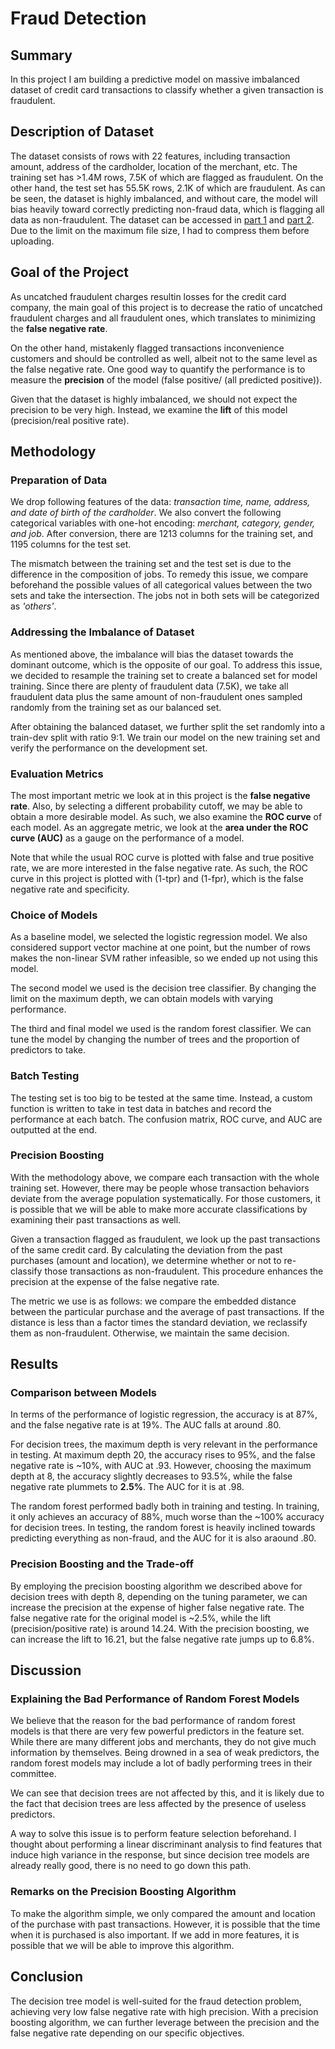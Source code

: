 # Fraud Detection

## Summary
In this project I am building a predictive model on massive imbalanced dataset of credit card transactions to classify whether a given transaction is fraudulent.

## Description of Dataset
The dataset consists of rows with 22 features, including transaction amount, address of the cardholder, location of the merchant, etc. The training set has >1.4M rows, 7.5K of which are flagged as fraudulent. On the other hand, the test set has 55.5K rows, 2.1K of which are fraudulent. As can be seen, the dataset is highly imbalanced, and without care, the model will bias heavily toward correctly predicting non-fraud data, which is flagging all data as non-fraudulent. The dataset can be accessed in [part 1](data_set.part1.rar) and [part 2](data_set.part2.rar). Due to the limit on the maximum file size, I had to compress them before uploading.

## Goal of the Project
As uncatched fraudulent charges resultin losses for the credit card company, the main goal of this project is to decrease the ratio of uncatched fraudulent charges and all fraudulent ones, which translates to minimizing the **false negative rate**. 

On the other hand, mistakenly flagged transactions inconvenience customers and should be controlled as well, albeit not to the same level as the false negative rate. One good way to quantify the performance is to measure the **precision** of the model (false positive/ (all predicted positive)). 

Given that the dataset is highly imbalanced, we should not expect the precision to be very high. Instead, we examine the **lift** of this model (precision/real positive rate).

## Methodology

### Preparation of Data
We drop following features of the data: *transaction time, name, address, and date of birth of the cardholder*. We also convert the following categorical variables with one-hot encoding: *merchant, category, gender, and job*. After conversion, there are 1213 columns for the training set, and 1195 columns for the test set.

The mismatch between the training set and the test set is due to the difference in the composition of jobs. To remedy this issue, we compare beforehand the possible values of all categorical values between the two sets and take the intersection. The jobs not in both sets will be categorized as *'others'*.

### Addressing the Imbalance of Dataset
As mentioned above, the imbalance will bias the dataset towards the dominant outcome, which is the opposite of our goal. To address this issue, we decided to resample the training set to create a balanced set for model training. Since there are plenty of fraudulent data (7.5K), we take all fraudulent data plus the same amount of non-fraudulent ones sampled randomly from the training set as our balanced set.

After obtaining the balanced dataset, we further split the set randomly into a train-dev split with ratio 9:1. We train our model on the new training set and verify the performance on the development set.

### Evaluation Metrics
The most important metric we look at in this project is the **false negative rate**. Also, by selecting a different probability cutoff, we may be able to obtain a more desirable model. As such, we also examine the **ROC curve** of each model. As an aggregate metric, we look at the **area under the ROC curve (AUC)** as a gauge on the performance of a model.

Note that while the usual ROC curve is plotted with false and true positive rate, we are more interested in the false negative rate. As such, the ROC curve in this project is plotted with (1-tpr) and (1-fpr), which is the false negative rate and specificity.

### Choice of Models
As a baseline model, we selected the logistic regression model. We also considered support vector machine at one point, but the number of rows makes the non-linear SVM rather infeasible, so we ended up not using this model.

The second model we used is the decision tree classifier. By changing the limit on the maximum depth, we can obtain models with varying performance.

The third and final model we used is the random forest classifier. We can tune the model by changing the number of trees and the proportion of predictors to take.

### Batch Testing
The testing set is too big to be tested at the same time. Instead, a custom function is written to take in test data in batches and record the performance at each batch. The confusion matrix, ROC curve, and AUC are outputted at the end.

### Precision Boosting
With the methodology above, we compare each transaction with the whole training set. However, there may be people whose transaction behaviors deviate from the average population systematically. For those customers, it is possible that we will be able to make more accurate classifications by examining their past transactions as well. 

Given a transaction flagged as fraudulent, we look up the past transactions of the same credit card. By calculating the deviation from the past purchases (amount and location), we determine whether or not to re-classify those transactions as non-fraudulent. This procedure enhances the precision at the expense of the false negative rate.

The metric we use is as follows: we compare the embedded distance between the particular purchase and the average of past transactions. If the distance is less than a factor times the standard deviation, we reclassify them as non-fraudulent. Otherwise, we maintain the same decision.

## Results
### Comparison between Models

In terms of the performance of logistic regression, the accuracy is at 87%, and the false negative rate is at 19%. The AUC falls at around .80.

For decision trees, the maximum depth is very relevant in the performance in testing. At maximum depth 20, the accuracy rises to 95%, and the false negative rate is ~10%, with AUC at .93. However, choosing the maximum depth at 8, the accuracy slightly decreases to 93.5%, while the false negative rate plummets to **2.5%**. The AUC for it is at .98.

The random forest performed badly both in training and testing. In training, it only achieves an accuracy of 88%, much worse than the ~100% accuracy for decision trees. In testing, the random forest is heavily inclined towards predicting everything as non-fraud, and the AUC for it is also araound .80.

### Precision Boosting and the Trade-off

By employing the precision boosting algorithm we described above for decision trees with depth 8, depending on the tuning parameter, we can increase the precision at the expense of higher false negative rate. The false negative rate for the original model is ~2.5%, while the lift (precision/positive rate) is around 14.24. With the precision boosting, we can increase the lift to 16.21, but the false negative rate jumps up to 6.8%.

## Discussion
### Explaining the Bad Performance of Random Forest Models
We believe that the reason for the bad performance of random forest models is that there are very few powerful predictors in the feature set. While there are many different jobs and merchants, they do not give much information by themselves. Being drowned in a sea of weak predictors, the random forest models may include a lot of badly performing trees in their committee.

We can see that decision trees are not affected by this, and it is likely due to the fact that decision trees are less affected by the presence of useless predictors.

A way to solve this issue is to perform feature selection beforehand. I thought about performing a linear discriminant analysis to find features that induce high variance in the response, but since decision tree models are already really good, there is no need to go down this path.

### Remarks on the Precision Boosting Algorithm
To make the algorithm simple, we only compared the amount and location of the purchase with past transactions. However, it is possible that the time when it is purchased is also important. If we add in more features, it is possible that we will be able to improve this algorithm.

## Conclusion

The decision tree model is well-suited for the fraud detection problem, achieving very low false negative rate with high precision. With a precision boosting algorithm, we can further leverage between the precision and the false negative rate depending on our specific objectives.
